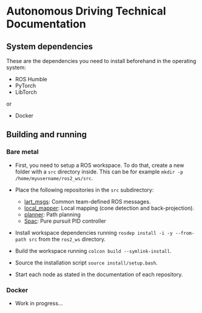 # Autonomous Driving Technical Documentation

## System dependencies

These are the dependencies you need to install beforehand in the operating system:

- ROS Humble
- PyTorch
- LibTorch

or

- Docker

## Building and running

### Bare metal

- First, you need to setup a ROS workspace. To do that, create a new folder with a `src` directory inside. This can be for example `mkdir -p /home/myusername/ros2_ws/src`.

- Place the following repositories in the `src` subdirectory:
    - [lart_msgs](https://github.com/FSLART/lart_msgs): Common team-defined ROS messages.
    - [local_mapper](https://github.com/FSLART/local_mapping_ros): Local mapping (cone detection and back-projection).
    - [planner](https://github.com/FSLART/ft-fsd-path-planning): Path planning
    - [Spac](https://github.com/FSLART/Spac): Pure pursuit PID controller

- Install workspace dependencies running `rosdep install -i -y --from-path src` from the `ros2_ws` directory.

- Build the workspace running `colcon build --symlink-install`.

- Source the installation script `source install/setup.bash`.

- Start each node as stated in the documentation of each repository.

### Docker

- Work in progress...